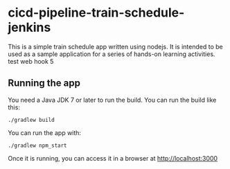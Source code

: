 # cicd-pipeline-train-schedule-jenkins

This is a simple train schedule app written using nodejs. It is intended to be used as a sample application for a series of hands-on learning activities. test web hook 5

## Running the app

You need a Java JDK 7 or later to run the build. You can run the build like this:

    ./gradlew build

You can run the app with:

    ./gradlew npm_start

Once it is running, you can access it in a browser at [http://localhost:3000](http://localhost:3000)
